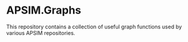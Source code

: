 # APSIM.Graphs

This repository contains a collection of useful graph functions used by various APSIM repositories.